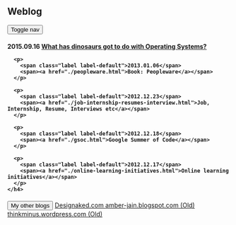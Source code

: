 ## Weblog

<div class="row row-offcanvas row-offcanvas-right">
  <div class="col-xs-12 col-sm-9">
    <p class="pull-right visible-xs">
      <button type="button" class="btn btn-primary btn-xs" data-toggle="offcanvas">Toggle nav</button>
    </p>
    <h4>
      <p>
        <span class="label label-default">2015.09.16</span>
        <span><a href="./dinOSaurs.html">What has dinosaurs got to do with Operating Systems?</a></span>
      </p>
      
      <p>
        <span class="label label-default">2013.01.06</span>
        <span><a href="./peopleware.html">Book: Peopleware</a></span>
      </p>
      
      <p>
        <span class="label label-default">2012.12.23</span>
        <span><a href="./job-internship-resumes-interview.html">Job, Internship, Resume, Interviews etc</a></span>
      </p>
      
      <p>
        <span class="label label-default">2012.12.18</span>
        <span><a href="./gsoc.html">Google Summer of Code</a></span>
      </p>
      
      <p>
        <span class="label label-default">2012.12.17</span>
        <span><a href="./online-learning-initiatives.html">Online learning initiatives</a></span>
      </p>
    </h4>
  </div><!--/.col-xs-12.col-sm-9-->
  <div class="col-xs-6 col-sm-3 sidebar-offcanvas" id="sidebar">
    <div class="list-group">
      <button class="list-group-item disabled">My other blogs</button>
      <a href="http://designaked.com/" class="list-group-item">Designaked.com <span class="glyphicon glyphicon-new-window" aria-hidden="true"></span></a>
      <a href="http://amber-jain.blogspot.com/" class="list-group-item">amber-jain.blogspot.com (Old) <span class="glyphicon glyphicon-new-window" aria-hidden="true"></span></a>
      <a href="http://thinkminus.wordpress.com/" class="list-group-item">thinkminus.wordpress.com (Old) <span class="glyphicon glyphicon-new-window" aria-hidden="true"></span></a>
    </div>
  </div><!-- /.sidebar-offcanvas -->
</div><!-- /row -->